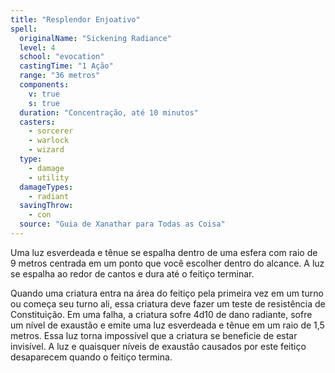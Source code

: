 ```yaml
---
title: "Resplendor Enjoativo"
spell:
  originalName: "Sickening Radiance"
  level: 4
  school: "evocation"
  castingTime: "1 Ação"
  range: "36 metros"
  components:
    v: true
    s: true
  duration: "Concentração, até 10 minutos"
  casters:
    - sorcerer
    - warlock
    - wizard
  type:
    - damage
    - utility
  damageTypes:
    - radiant
  savingThrow:
    - con
  source: "Guia de Xanathar para Todas as Coisa"
---
```


Uma luz esverdeada e tênue se espalha dentro de uma esfera com raio de 9 metros centrada em um ponto que você escolher dentro do alcance. A luz se espalha ao redor de cantos e dura até o feitiço terminar.

Quando uma criatura entra na área do feitiço pela primeira vez em um turno ou começa seu turno ali, essa criatura deve fazer um teste de resistência de Constituição. Em uma falha, a criatura sofre 4d10 de dano radiante, sofre um nível de exaustão e emite uma luz esverdeada e tênue em um raio de 1,5 metros. Essa luz torna impossível que a criatura se beneficie de estar invisível. A luz e quaisquer níveis de exaustão causados por este feitiço desaparecem quando o feitiço termina.
